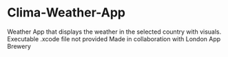 # Clima-Weather-App
Weather App that displays the weather in the selected country with visuals.
Executable .xcode file not provided
Made in collaboration with London App Brewery
